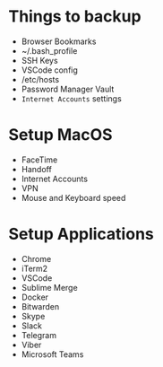 # Things to backup
- Browser Bookmarks
- ~/.bash_profile
- SSH Keys
- VSCode config
- /etc/hosts
- Password Manager Vault
- `Internet Accounts` settings
# Setup MacOS
- FaceTime
- Handoff
- Internet Accounts
- VPN
- Mouse and Keyboard speed
# Setup Applications
- Chrome
- iTerm2
- VSCode
- Sublime Merge
- Docker
- Bitwarden
- Skype
- Slack
- Telegram
- Viber
- Microsoft Teams
